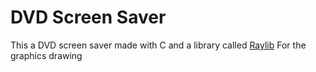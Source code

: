 # DVD Screen Saver

This a DVD screen saver made with C and a library called [Raylib](https://www.raylib.com) For the graphics drawing 
